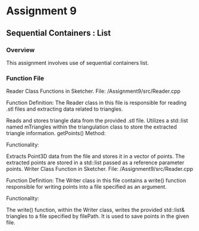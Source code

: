 # Assignment 9
## Sequential Containers : List
### Overview
This assignment involves use of sequential containers  list.
### Function File
Reader Class Functions in Sketcher.
File: /Assignment9/src/Reader.cpp

Function Definition: The Reader class in this file is responsible for reading .stl files and extracting data related to triangles.

Reads and stores triangle data from the provided .stl file.
Utilizes a std::list<Triangle> named mTriangles within the triangulation class to store the extracted triangle information.
getPoints() Method:

 Functionality:

Extracts Point3D data from the file and stores it in a vector of points.
The extracted points are stored in a std::list<Point3D> passed as a reference parameter points.
Writer Class Function in Sketcher.
File: /Assignment9/src/Reader.cpp


Function Definition: The Writer class in this file contains a write() function responsible for writing points into a file specified as an argument.

Functionality:

The write() function, within the Writer class, writes the provided std::list<Triangle>& triangles to a file specified by filePath.
It is used to save points in the given file.


